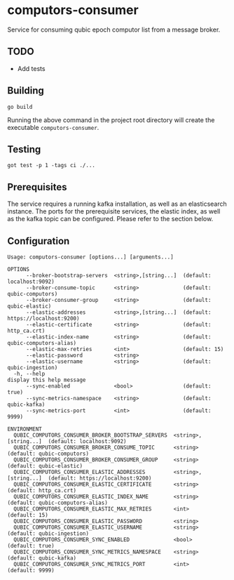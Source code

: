 # computors-consumer
Service for consuming qubic epoch computor list from a message broker.

## TODO
- Add tests

## Building

```shell
go build
```

Running the above command in the project root directory will create the executable `computors-consumer`.

## Testing

```shell
got test -p 1 -tags ci ./...
```

## Prerequisites
The service requires a running kafka installation, as well as an elasticsearch instance.
The ports for the prerequisite services, the elastic index, as well as the kafka topic can be configured. Please refer to the section below.

## Configuration

```
Usage: computors-consumer [options...] [arguments...]

OPTIONS
      --broker-bootstrap-servers  <string>,[string...]  (default: localhost:9092)          
      --broker-consume-topic      <string>              (default: qubic-computors)         
      --broker-consumer-group     <string>              (default: qubic-elastic)           
      --elastic-addresses         <string>,[string...]  (default: https://localhost:9200)  
      --elastic-certificate       <string>              (default: http_ca.crt)             
      --elastic-index-name        <string>              (default: qubic-computors-alias)   
      --elastic-max-retries       <int>                 (default: 15)                      
      --elastic-password          <string>                                                 
      --elastic-username          <string>              (default: qubic-ingestion)         
  -h, --help                                                                               display this help message
      --sync-enabled              <bool>                (default: true)                    
      --sync-metrics-namespace    <string>              (default: qubic-kafka)             
      --sync-metrics-port         <int>                 (default: 9999)                    

ENVIRONMENT
  QUBIC_COMPUTORS_CONSUMER_BROKER_BOOTSTRAP_SERVERS  <string>,[string...]  (default: localhost:9092)          
  QUBIC_COMPUTORS_CONSUMER_BROKER_CONSUME_TOPIC      <string>              (default: qubic-computors)         
  QUBIC_COMPUTORS_CONSUMER_BROKER_CONSUMER_GROUP     <string>              (default: qubic-elastic)           
  QUBIC_COMPUTORS_CONSUMER_ELASTIC_ADDRESSES         <string>,[string...]  (default: https://localhost:9200)  
  QUBIC_COMPUTORS_CONSUMER_ELASTIC_CERTIFICATE       <string>              (default: http_ca.crt)             
  QUBIC_COMPUTORS_CONSUMER_ELASTIC_INDEX_NAME        <string>              (default: qubic-computors-alias)   
  QUBIC_COMPUTORS_CONSUMER_ELASTIC_MAX_RETRIES       <int>                 (default: 15)                      
  QUBIC_COMPUTORS_CONSUMER_ELASTIC_PASSWORD          <string>                                                 
  QUBIC_COMPUTORS_CONSUMER_ELASTIC_USERNAME          <string>              (default: qubic-ingestion)         
  QUBIC_COMPUTORS_CONSUMER_SYNC_ENABLED              <bool>                (default: true)                    
  QUBIC_COMPUTORS_CONSUMER_SYNC_METRICS_NAMESPACE    <string>              (default: qubic-kafka)             
  QUBIC_COMPUTORS_CONSUMER_SYNC_METRICS_PORT         <int>                 (default: 9999)                    


```